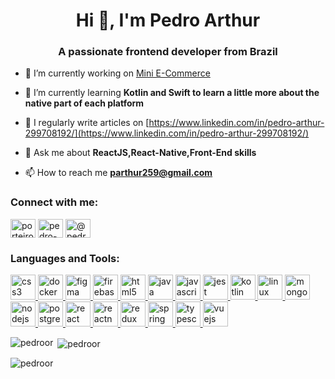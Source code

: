 <h1 align="center">Hi 👋, I'm Pedro Arthur</h1>
<h3 align="center">A passionate frontend developer from Brazil</h3>

- 🔭 I’m currently working on [Mini E-Commerce](https://github.com/Pedroor/cartProjectExerciseRedux)

- 🌱 I’m currently learning **Kotlin and Swift to learn a little more about the native part of each platform**

- 📝 I regularly write articles on [https://www.linkedin.com/in/pedro-arthur-299708192/](https://www.linkedin.com/in/pedro-arthur-299708192/)

- 💬 Ask me about **ReactJS,React-Native,Front-End skills**

- 📫 How to reach me **parthur259@gmail.com**

<h3 align="left">Connect with me:</h3>
<p align="left">
<a href="https://twitter.com/porteiro do sus" target="blank"><img align="center" src="https://cdn.jsdelivr.net/npm/simple-icons@3.0.1/icons/twitter.svg" alt="porteiro do sus" height="30" width="40" /></a>
<a href="https://linkedin.com/in/pedro-arthur" target="blank"><img align="center" src="https://cdn.jsdelivr.net/npm/simple-icons@3.0.1/icons/linkedin.svg" alt="pedro-arthur" height="30" width="40" /></a>
<a href="https://instagram.com/@pedrohref" target="blank"><img align="center" src="https://cdn.jsdelivr.net/npm/simple-icons@3.0.1/icons/instagram.svg" alt="@pedrohref" height="30" width="40" /></a>
</p>

<h3 align="left">Languages and Tools:</h3>
<p align="left"> <a href="https://www.w3schools.com/css/" target="_blank"> <img src="https://devicons.github.io/devicon/devicon.git/icons/css3/css3-original-wordmark.svg" alt="css3" width="40" height="40"/> </a> <a href="https://www.docker.com/" target="_blank"> <img src="https://devicons.github.io/devicon/devicon.git/icons/docker/docker-original-wordmark.svg" alt="docker" width="40" height="40"/> </a> <a href="https://www.figma.com/" target="_blank"> <img src="https://www.vectorlogo.zone/logos/figma/figma-icon.svg" alt="figma" width="40" height="40"/> </a> <a href="https://firebase.google.com/" target="_blank"> <img src="https://www.vectorlogo.zone/logos/firebase/firebase-icon.svg" alt="firebase" width="40" height="40"/> </a> <a href="https://www.w3.org/html/" target="_blank"> <img src="https://devicons.github.io/devicon/devicon.git/icons/html5/html5-original-wordmark.svg" alt="html5" width="40" height="40"/> </a> <a href="https://www.java.com" target="_blank"> <img src="https://devicons.github.io/devicon/devicon.git/icons/java/java-original-wordmark.svg" alt="java" width="40" height="40"/> </a> <a href="https://developer.mozilla.org/en-US/docs/Web/JavaScript" target="_blank"> <img src="https://devicons.github.io/devicon/devicon.git/icons/javascript/javascript-original.svg" alt="javascript" width="40" height="40"/> </a> <a href="https://jestjs.io" target="_blank"> <img src="https://www.vectorlogo.zone/logos/jestjsio/jestjsio-icon.svg" alt="jest" width="40" height="40"/> </a> <a href="https://kotlinlang.org" target="_blank"> <img src="https://www.vectorlogo.zone/logos/kotlinlang/kotlinlang-icon.svg" alt="kotlin" width="40" height="40"/> </a> <a href="https://www.linux.org/" target="_blank"> <img src="https://devicons.github.io/devicon/devicon.git/icons/linux/linux-original.svg" alt="linux" width="40" height="40"/> </a> <a href="https://www.mongodb.com/" target="_blank"> <img src="https://devicons.github.io/devicon/devicon.git/icons/mongodb/mongodb-original-wordmark.svg" alt="mongodb" width="40" height="40"/> </a> <a href="https://nodejs.org" target="_blank"> <img src="https://devicons.github.io/devicon/devicon.git/icons/nodejs/nodejs-original-wordmark.svg" alt="nodejs" width="40" height="40"/> </a> <a href="https://www.postgresql.org" target="_blank"> <img src="https://devicons.github.io/devicon/devicon.git/icons/postgresql/postgresql-original-wordmark.svg" alt="postgresql" width="40" height="40"/> </a> <a href="https://reactjs.org/" target="_blank"> <img src="https://devicons.github.io/devicon/devicon.git/icons/react/react-original-wordmark.svg" alt="react" width="40" height="40"/> </a> <a href="https://reactnative.dev/" target="_blank"> <img src="https://reactnative.dev/img/header_logo.svg" alt="reactnative" width="40" height="40"/> </a> <a href="https://redux.js.org" target="_blank"> <img src="https://devicons.github.io/devicon/devicon.git/icons/redux/redux-original.svg" alt="redux" width="40" height="40"/> </a> <a href="https://spring.io/" target="_blank"> <img src="https://www.vectorlogo.zone/logos/springio/springio-icon.svg" alt="spring" width="40" height="40"/> </a> <a href="https://www.typescriptlang.org/" target="_blank"> <img src="https://devicons.github.io/devicon/devicon.git/icons/typescript/typescript-original.svg" alt="typescript" width="40" height="40"/> </a> <a href="https://vuejs.org/" target="_blank"> <img src="https://devicons.github.io/devicon/devicon.git/icons/vuejs/vuejs-original-wordmark.svg" alt="vuejs" width="40" height="40"/> </a> </p>

<p><img align="left" src="https://github-readme-stats.vercel.app/api/top-langs?username=pedroor&show_icons=true&theme=dark&locale=en&layout=compact" alt="pedroor" /></p>

<p>&nbsp;<img align="center" src="https://github-readme-stats.vercel.app/api?username=pedroor&show_icons=true&theme=dark&locale=en" alt="pedroor" /></p>

<p><img align="center" src="https://github-readme-streak-stats.herokuapp.com/?user=pedroor&theme=dark" alt="pedroor" /></p>
